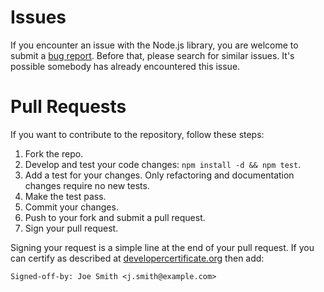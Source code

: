 # Issues

If you encounter an issue with the Node.js library, you are welcome to submit
a [bug report](https://github.com/zosconnect/zosconnect-node/issues).
Before that, please search for similar issues. It's possible somebody has
already encountered this issue.

# Pull Requests

If you want to contribute to the repository, follow these steps:

1. Fork the repo.
2. Develop and test your code changes: `npm install -d && npm test`.
3. Add a test for your changes. Only refactoring and documentation changes require no new tests.
4. Make the test pass.
5. Commit your changes.
6. Push to your fork and submit a pull request.
7. Sign your pull request.

Signing your request is a simple line at the end of your pull request. If you can certify as described at [developercertificate.org](http://developercertificate.org) then add:
```
Signed-off-by: Joe Smith <j.smith@example.com>
```
